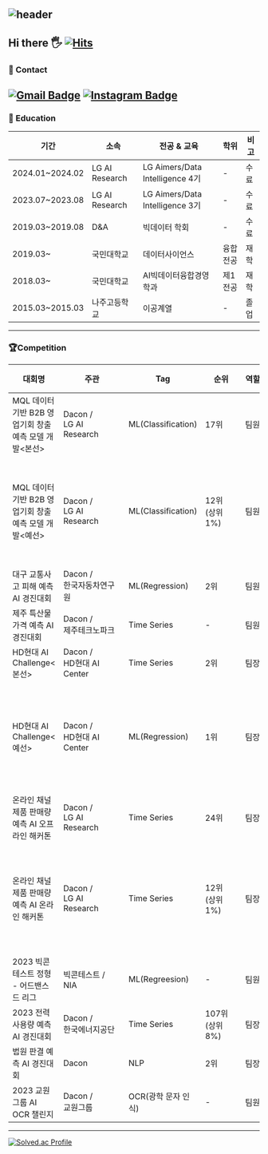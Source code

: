![header](https://capsule-render.vercel.app/api?type=venom&height=150&color=gradient&customColorList=0&text=Welcome%20to-nl-Machine%20Choi's%20Github&section=header&fontColor=000000&fontSize=35&animation=scaleIn)
---
Hi there 🖐️
[![Hits](https://hits.seeyoufarm.com/api/count/incr/badge.svg?url=https%3A%2F%2Fgithub.com%2FJunYong-Choi&count_bg=%23BA7300&title_bg=%23F4BB29&icon=python.svg&icon_color=%23FFFFFF&title=Thanks%21&edge_flat=false)](https://hits.seeyoufarm.com)
---
### 📧 Contact
[![Gmail Badge](https://img.shields.io/badge/Gmail-6C2300?style=flat-square&logo=Gmail&logoColor=white&link=mailto:steve19990511@gmail.com)](mailto:steve19990511@gmail.com)
[![Instagram Badge](https://img.shields.io/badge/-Instagram-d14836?style=flat-square&logo=instagram&logoColor=white&link=https://www.instagram.com/yongyong_die_._._/)](https://www.instagram.com/yongyong_die_._._/) 
---
### 📝 Education
|기간|소속|전공 & 교육|학위|비고|
|----|---|-----------|---|----|
|2024.01~2024.02|LG AI Research|LG Aimers/Data Intelligence 4기|-|수료|
|2023.07~2023.08|LG AI Research|LG Aimers/Data Intelligence 3기|-|수료|
|2019.03~2019.08|D&A|빅데이터 학회|-|수료|
|2019.03~|국민대학교|데이터사이언스|융합전공|재학|
|2018.03~|국민대학교|AI빅데이터융합경영학과|제1전공|재학|
|2015.03~2015.03|나주고등학교|이공계열|-|졸업|
---
### 🏆Competition
|대회명|주관|Tag|순위|역할|기간|비고|
|----|----|----|----|----|--------|----|
|MQL 데이터 기반 B2B 영업기회 창출 예측 모델 개발<본선>|Dacon /<br>LG AI Research|ML(Classification)|17위|팀원|2024.04.06 ~ 04.07| |
|MQL 데이터 기반 B2B 영업기회 창출 예측 모델 개발<예선>|Dacon /<br>LG AI Research|ML(Classification)|12위<br>(상위 1%)　　|팀원|2024.02 ~ 2024.02|오프라인 해커톤 진출|
|대구 교통사고 피해 예측 AI 경진대회|Dacon /<br>한국자동차연구원|ML(Regression)|2위|팀원|2023.11 ~ 2023.12| |
|제주 특산물 가격 예측 AI 경진대회|Dacon /<br>제주테크노파크|Time Series|-|팀원|2023.10 ~ 2023.11| |
|HD현대 AI Challenge<본선>|Dacon /<br>HD현대 AI Center　　　　|Time Series|2위|팀장|2023.11.06 ~ 11.10| |
|HD현대 AI Challenge<예선>|Dacon /<br>HD현대 AI Center|ML(Regression)|1위|팀장|2023.09 ~ 2023.10|오프라인 해커톤 진출|
|온라인 채널 제품 판매량<br>예측 AI 오프라인 해커톤|Dacon /<br>LG AI Research|Time Series|24위|팀장|2023.09.16 ~ 09.17| |
|온라인 채널 제품 판매량<br>예측 AI  온라인 해커톤|Dacon /<br>LG AI Research|Time Series|12위<br>(상위 1%)　　|팀장|2023.08 ~ 2023.08|오프라인 해커톤 진출|
|2023 빅콘테스트 정형<br>- 어드밴스드 리그|빅콘테스트 /<br>NIA|ML(Regreesion)|-|팀원|2023.08 ~ 2023.09| |
|2023 전력사용량 예측 AI 경진대회|Dacon /<br>한국에너지공단|Time Series|107위<br>(상위 8%)　　|팀장|2023.07 ~ 2023.08| |
|법원 판결 예측 AI 경진대회|Dacon|NLP|2위|팀장|2023.06 ~ 2023.07| |
|2023 교원그룹 AI OCR 챌린지|Dacon /<br>교원그룹|OCR(광학 문자 인식)|-|팀원　|2022.12 ~ 2023.01| |
---
[![Solved.ac Profile](http://mazassumnida.wtf/api/v2/generate_badge?boj=chlwnsdyd99)](https://solved.ac/chlwnsdyd99/)

<!--
**JunYong-Choi/JunYong-Choi** is a ✨ _special_ ✨ repository because its `README.md` (this file) appears on your GitHub profile.

Here are some ideas to get you started:

- 🔭 I’m currently working on ...
- 🌱 I’m currently learning ...
- 👯 I’m looking to collaborate on ...
- 🤔 I’m looking for help with ...
- 💬 Ask me about ...
- 📫 How to reach me: ...
- 😄 Pronouns: ...
- ⚡ Fun fact: ...
-->
